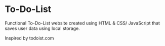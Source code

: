 # To-Do-List
Functional To-Do-List website created using HTML &amp; CSS/ JavaScript that saves user data using local storage.

Inspired by todoist.com
